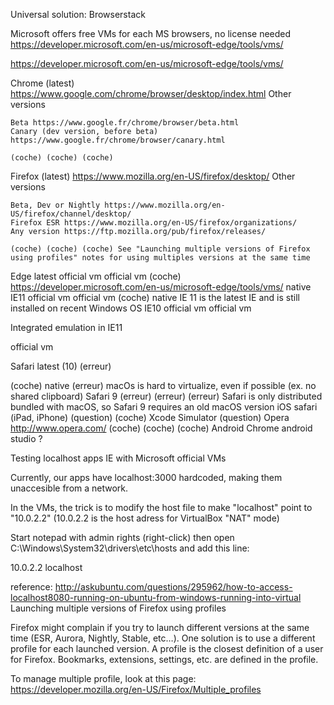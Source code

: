 Universal solution: Browserstack

Microsoft offers free VMs for each MS browsers, no license needed https://developer.microsoft.com/en-us/microsoft-edge/tools/vms/


https://developer.microsoft.com/en-us/microsoft-edge/tools/vms/


Chrome (latest) https://www.google.com/chrome/browser/desktop/index.html
 Other versions

    Beta https://www.google.fr/chrome/browser/beta.html
    Canary (dev version, before beta) https://www.google.fr/chrome/browser/canary.html

	(coche)	(coche)	(coche)

Firefox (latest) https://www.mozilla.org/en-US/firefox/desktop/
 Other versions

    Beta, Dev or Nightly https://www.mozilla.org/en-US/firefox/channel/desktop/
    Firefox ESR https://www.mozilla.org/en-US/firefox/organizations/
    Any version https://ftp.mozilla.org/pub/firefox/releases/

	(coche)	(coche)	(coche)	See "Launching multiple versions of Firefox using profiles" notes for using multiples versions at the same time
Edge latest	official vm	official vm	(coche) https://developer.microsoft.com/en-us/microsoft-edge/tools/vms/
native
IE11	official vm	official vm	(coche)
native	IE 11 is the latest IE and is still installed on recent Windows OS
IE10	official vm	official vm

Integrated emulation in IE11

official vm

Safari latest (10)	(erreur)

(coche)
native
	(erreur)	macOs is hard to virtualize, even if possible (ex. no shared clipboard)
Safari 9	(erreur)	(erreur)	(erreur)	Safari is only distributed bundled with macOS, so Safari 9 requires an old macOS version
iOS safari (iPad, iPhone)	(question)	(coche)
Xcode Simulator	(question)
Opera http://www.opera.com/	(coche)	(coche)	(coche)
Android Chrome	 	 	 	android studio ?



Testing localhost apps IE with Microsoft official VMs

Currently, our apps have localhost:3000 hardcoded, making them unaccesible from a network.

In the VMs, the trick is to modify the host file to make "localhost" point to "10.0.2.2" (10.0.2.2 is the host adress for VirtualBox "NAT" mode)

Start notepad with admin rights (right-click) then open C:\Windows\System32\drivers\etc\hosts and add this line:

10.0.2.2  localhost

reference: http://askubuntu.com/questions/295962/how-to-access-localhost8080-running-on-ubuntu-from-windows-running-into-virtual
Launching multiple versions of Firefox using profiles

Firefox might complain if you try to launch different versions at the same time (ESR, Aurora, Nightly, Stable, etc…). One solution is to use a different profile for each launched version. A profile is the closest definition of a user for Firefox. Bookmarks, extensions, settings, etc. are defined in the profile.

To manage multiple profile, look at this page: https://developer.mozilla.org/en-US/Firefox/Multiple_profiles

